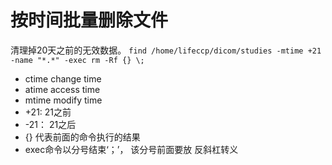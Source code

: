 # 按时间批量删除文件 

清理掉20天之前的无效数据。
`find /home/lifeccp/dicom/studies -mtime +21 -name "*.*" -exec rm -Rf {} \;`

- ctime change time
- atime access time
- mtime modify time
- +21: 21之前
- -21： 21之后
- {} 代表前面的命令执行的结果
- exec命令以分号结束‘；’， 该分号前面要放 反斜杠转义